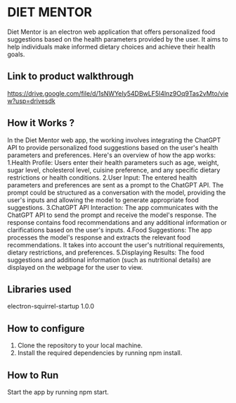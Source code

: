 # DIET MENTOR

Diet Mentor is an electron web application that offers personalized food suggestions based on the health parameters provided by the user.
It aims to help individuals make informed dietary choices and achieve their health goals.

## Link to product walkthrough
https://drive.google.com/file/d/1sNWYeIy54DBwLF5l4lnz9Oq9Tas2vMto/view?usp=drivesdk
## How it Works ?

In the Diet Mentor web app, the working involves integrating the ChatGPT API to provide personalized food suggestions based on the user's health parameters and preferences.
Here's an overview of how the app works:
1.Health Profile: Users enter their health parameters such as age, weight, sugar level, cholesterol level, cuisine preference, and any specific dietary restrictions or
health conditions.
2.User Input: The entered health parameters and preferences are sent as a prompt to the ChatGPT API. The prompt could be structured as a conversation with the model, 
providing the user's inputs and allowing the model to generate appropriate food suggestions.
3.ChatGPT API Interaction: The app communicates with the ChatGPT API to send the prompt and receive the model's response. The response contains food recommendations
and any additional information or clarifications based on the user's inputs.
4.Food Suggestions: The app processes the model's response and extracts the relevant food recommendations. It takes into account the user's nutritional requirements,
dietary restrictions, and preferences.
5.Displaying Results: The food suggestions and additional information (such as nutritional details) are displayed on the webpage for the user to view.

## Libraries used
electron-squirrel-startup 1.0.0
## How to configure
1. Clone the repository to your local machine.
2. Install the required dependencies by running npm install.
## How to Run
Start the app by running npm start.
